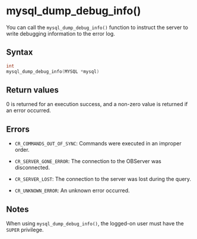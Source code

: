 mysql_dump_debug_info() 
============================================

You can call the `mysql_dump_debug_info()` function to instruct the server to write debugging information to the error log. 

Syntax 
---------------------------

```c
int
mysql_dump_debug_info(MYSQL *mysql)
```



Return values 
----------------------------------

0 is returned for an execution success, and a non-zero value is returned if an error occurred.

Errors 
---------------------------

* `CR_COMMANDS_OUT_OF_SYNC`: Commands were executed in an improper order.

  

* `CR_SERVER_GONE_ERROR`: The connection to the OBServer was disconnected.

  

* `CR_SERVER_LOST`: The connection to the server was lost during the query.

  

* `CR_UNKNOWN_ERROR`: An unknown error occurred.

  




Notes 
--------------------------

When using `mysql_dump_debug_info()`, the logged-on user must have the `SUPER` privilege.
